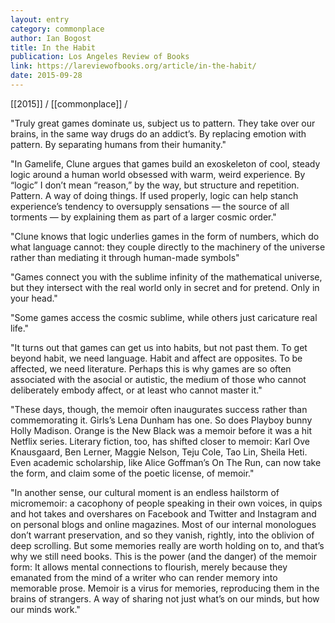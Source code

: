 ```yaml
---
layout: entry
category: commonplace
author: Ian Bogost
title: In the Habit
publication: Los Angeles Review of Books
link: https://lareviewofbooks.org/article/in-the-habit/
date: 2015-09-28
---
```


[[2015]] / [[commonplace]] / 

"Truly great games dominate us, subject us to pattern. They take over our brains, in the same way drugs do an addict’s. By replacing emotion with pattern. By separating humans from their humanity."

"In Gamelife, Clune argues that games build an exoskeleton of cool, steady logic around a human world obsessed with warm, weird experience. By “logic” I don’t mean “reason,” by the way, but structure and repetition. Pattern. A way of doing things. If used properly, logic can help stanch experience’s tendency to oversupply sensations — the source of all torments — by explaining them as part of a larger cosmic order."

"Clune knows that logic underlies games in the form of numbers, which do what language cannot: they couple directly to the machinery of the universe rather than mediating it through human-made symbols"

"Games connect you with the sublime infinity of the mathematical universe, but they intersect with the real world only in secret and for pretend. Only in your head."

"Some games access the cosmic sublime, while others just caricature real life."

"It turns out that games can get us into habits, but not past them. To get beyond habit, we need language. Habit and affect are opposites. To be affected, we need literature. Perhaps this is why games are so often associated with the asocial or autistic, the medium of those who cannot deliberately embody affect, or at least who cannot master it."

"These days, though, the memoir often inaugurates success rather than commemorating it. Girls’s Lena Dunham has one. So does Playboy bunny Holly Madison. Orange is the New Black was a memoir before it was a hit Netflix series. Literary fiction, too, has shifted closer to memoir: Karl Ove Knausgaard, Ben Lerner, Maggie Nelson, Teju Cole, Tao Lin, Sheila Heti. Even academic scholarship, like Alice Goffman’s On The Run, can now take the form, and claim some of the poetic license, of memoir."

"In another sense, our cultural moment is an endless hailstorm of micromemoir: a cacophony of people speaking in their own voices, in quips and hot takes and overshares on Facebook and Twitter and Instagram and on personal blogs and online magazines. Most of our internal monologues don’t warrant preservation, and so they vanish, rightly, into the oblivion of deep scrolling. But some memories really are worth holding on to, and that’s why we still need books. This is the power (and the danger) of the memoir form: It allows mental connections to flourish, merely because they emanated from the mind of a writer who can render memory into memorable prose. Memoir is a virus for memories, reproducing them in the brains of strangers. A way of sharing not just what’s on our minds, but how our minds work."